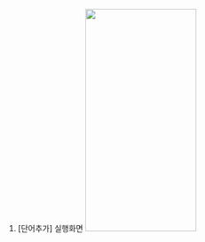 1. [단어추가] 실행화면
   <img src="https://github.com/SeoGyeongmi/PP1_Project1/blob/master/screenshots/ss1.png" width="200" height="400"/>

